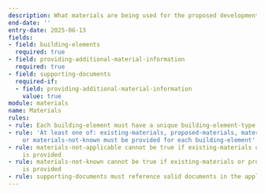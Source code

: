 ```yaml
---
description: What materials are being used for the proposed development
end-date: ''
entry-date: 2025-06-13
fields:
- field: building-elements
  required: true
- field: providing-additional-material-information
  required: true
- field: supporting-documents
  required-if:
  - field: providing-additional-material-information
    value: true
module: materials
name: Materials
rules:
- rule: Each building-element must have a unique building-element-type
- rule: 'At least one of: existing-materials, proposed-materials, materials-not-applicable
    or materials-not-known must be provided for each building-element'
- rule: materials-not-applicable cannot be true if existing-materials or proposed-materials
    is provided
- rule: materials-not-known cannot be true if existing-materials or proposed-materials
    is provided
- rule: supporting-documents must reference valid documents in the application
---
```

